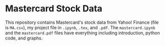 # Mastercard Stock Data
This repository contains Mastercard's stock data from Yahoo! Finance (file is `MA.csv`), my project file in `.ipynb`, `.tex`, and `.pdf`. The `mastercard.ipynb` and the `mastercard.pdf` files have everything including introduction, python code, and graphs. 

